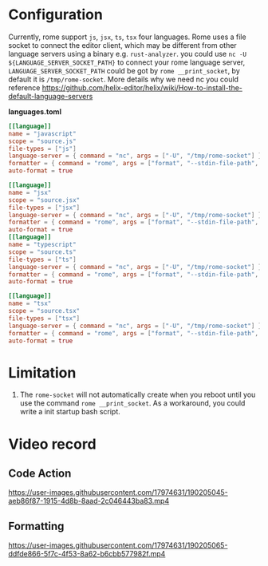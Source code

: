 # Configuration
Currently, rome support `js`, `jsx`, `ts`, `tsx` four languages. Rome uses a file socket to connect the editor client, 
which may be different from other language servers using a binary e.g. `rust-analyzer`.
you could use `nc -U ${LANGUAGE_SERVER_SOCKET_PATH}` to connect your rome language server, `LANGUAGE_SERVER_SOCKET_PATH` could be got by
`rome __print_socket`, by default it is `/tmp/rome-socket`. More details why we need nc you could reference https://github.com/helix-editor/helix/wiki/How-to-install-the-default-language-servers

**languages.toml**
```toml
[[language]]
name = "javascript"
scope = "source.js"
file-types = ["js"]
language-server = { command = "nc", args = ["-U", "/tmp/rome-socket"] }
formatter = { command = "rome", args = ["format", "--stdin-file-path", "test.js"]}
auto-format = true

[[language]]
name = "jsx"
scope = "source.jsx"
file-types = ["jsx"]
language-server = { command = "nc", args = ["-U", "/tmp/rome-socket"] }
formatter = { command = "rome", args = ["format", "--stdin-file-path", "test.jsx"]}
auto-format = true
[[language]]
name = "typescript"
scope = "source.ts"
file-types = ["ts"]
language-server = { command = "nc", args = ["-U", "/tmp/rome-socket"] }
formatter = { command = "rome", args = ["format", "--stdin-file-path", "test.ts"]}
auto-format = true

[[language]]
name = "tsx"
scope = "source.tsx"
file-types = ["tsx"]
language-server = { command = "nc", args = ["-U", "/tmp/rome-socket"] }
formatter = { command = "rome", args = ["format", "--stdin-file-path", "test.tsx"]}
auto-format = true

```

# Limitation
1. The `rome-socket` will not automatically create when you reboot until you use the command `rome __print_socket`. As a workaround,
you could write a init startup bash script.

# Video record
## Code Action
https://user-images.githubusercontent.com/17974631/190205045-aeb86f87-1915-4d8b-8aad-2c046443ba83.mp4

## Formatting
https://user-images.githubusercontent.com/17974631/190205065-ddfde866-5f7c-4f53-8a62-b6cbb577982f.mp4